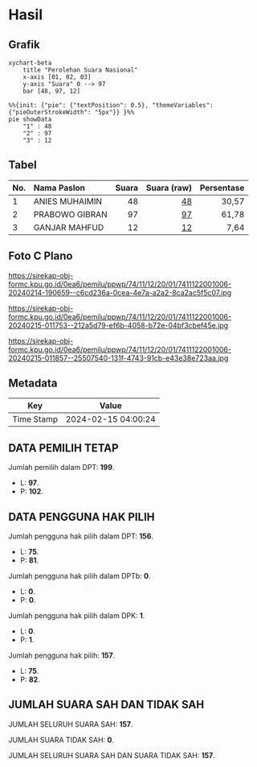 # Hasil

## Grafik

```mermaid
xychart-beta
    title "Perolehan Suara Nasional"
    x-axis [01, 02, 03]
    y-axis "Suara" 0 --> 97
    bar [48, 97, 12]
```

```mermaid
%%{init: {"pie": {"textPosition": 0.5}, "themeVariables": {"pieOuterStrokeWidth": "5px"}} }%%
pie showData
    "1" : 48
    "2" : 97
    "3" : 12
```

## Tabel

| No. | Nama Paslon    | Suara | Suara (raw) | Persentase |
|:--- |:-------------- | -----:| -----------:| ----------:|
| 1   | ANIES MUHAIMIN | 48    | [48][p-1]   | 30,57      |
| 2   | PRABOWO GIBRAN | 97    | [97][p-2]   | 61,78      |
| 3   | GANJAR MAHFUD  | 12    | [12][p-3]   | 7,64       |


[p-1]: https://github.com/gigit-pemilu/pemilu-2024/blob/main/pilpres/hitung-suara/sub/74-sulawesi-tenggara/sub/11-kolaka-timur/sub/12-dangia/sub/2001-gunung-jaya/sub/006-tps/sub/paslon-1.txt
[p-2]: https://github.com/gigit-pemilu/pemilu-2024/blob/main/pilpres/hitung-suara/sub/74-sulawesi-tenggara/sub/11-kolaka-timur/sub/12-dangia/sub/2001-gunung-jaya/sub/006-tps/sub/paslon-2.txt
[p-3]: https://github.com/gigit-pemilu/pemilu-2024/blob/main/pilpres/hitung-suara/sub/74-sulawesi-tenggara/sub/11-kolaka-timur/sub/12-dangia/sub/2001-gunung-jaya/sub/006-tps/sub/paslon-3.txt

## Foto C Plano

https://sirekap-obj-formc.kpu.go.id/0ea6/pemilu/ppwp/74/11/12/20/01/7411122001006-20240214-190659--c6cd236a-0cea-4e7a-a2a2-8ca2ac5f5c07.jpg

https://sirekap-obj-formc.kpu.go.id/0ea6/pemilu/ppwp/74/11/12/20/01/7411122001006-20240215-011753--212a5d79-ef6b-4058-b72e-04bf3cbef45e.jpg

https://sirekap-obj-formc.kpu.go.id/0ea6/pemilu/ppwp/74/11/12/20/01/7411122001006-20240215-011857--25507540-131f-4743-91cb-e43e38e723aa.jpg


## Metadata

| Key        | Value               |
| ---------- | ------------------- |
| Time Stamp | 2024-02-15 04:00:24 |


## DATA PEMILIH TETAP

Jumlah pemilih dalam DPT: **199**.
 * L: **97**.
 * P: **102**.

## DATA PENGGUNA HAK PILIH

Jumlah pengguna hak pilih dalam DPT: **156**.
 * L: **75**.
 * P: **81**.

Jumlah pengguna hak pilih dalam DPTb: **0**.
 * L: **0**.
 * P: **0**.

Jumlah pengguna hak pilih dalam DPK: **1**.
 * L: **0**.
 * P: **1**.

Jumlah pengguna hak pilih: **157**.
 * L: **75**.
 * P: **82**.

## JUMLAH SUARA SAH DAN TIDAK SAH

JUMLAH SELURUH SUARA SAH: **157**.

JUMLAH SUARA TIDAK SAH: **0**.

JUMLAH SELURUH SUARA SAH DAN SUARA TIDAK SAH: **157**.


